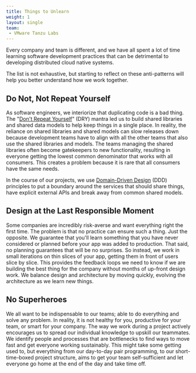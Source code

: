 ```yaml
---
title: Things to Unlearn
weight: 1
layout: single
team:
 - VMware Tanzu Labs
---
```


Every company and team is different, and we have all spent a lot of time learning software development practices that can be detrimental to developing distributed cloud native systems. 

The list is not exhaustive, but starting to reflect on these anti-patterns will help you better understand how we work together.

## Do Not, Not Repeat Yourself

As software engineers, we interiorize that duplicating code is a bad thing. The "[Don't Repeat Yourself](https://en.wikipedia.org/wiki/Don%27t_repeat_yourself)" (DRY) mantra led us to build shared libraries and shared data models to help keep things in a single place. In reality, the reliance on shared libraries and shared models can slow releases down because development teams have to align with all the other teams that also use the shared libraries and models. The teams managing the shared libraries often become gatekeepers to new functionality, resulting in everyone getting the lowest common denominator that works with all consumers. This creates a problem because it is rare that all consumers have the same needs.

In the course of our projects, we use [Domain-Driven Design](https://en.wikipedia.org/wiki/Domain-driven_design) (DDD) principles to put a boundary around the services that should share things, have explicit external APIs and break away from common shared models.

## Design at the Last Responsible Moment

Some companies are incredibly risk-averse and want everything right the first time. The problem is that no practice can ensure such a thing. Just the opposite. We guarantee that you'll learn something that you have never considered or planned before your app was added to production.
That said, no planning guarantees that will be no surprises. So instead, we work in small iterations on thin slices of your app, getting them in front of users slice by slice. This provides the feedback loops we need to know if we are building the best thing for the company without months of up-front design work. We balance design and architecture by moving quickly, evolving the architecture as we learn new things.

## No Superheroes

We all want to be indispensable to our teams; able to do everything and solve any problem. In reality, it is not healthy for you, productive for your team, or smart for your company.
The way we work during a project actively encourages us to spread our individual knowledge to upskill our teammates. We identify people and processes that are bottlenecks to find ways to move fast and get everyone working sustainably. This might take some getting used to, but everything from our day-to-day pair programming, to our short-time-boxed project structure, aims to get your team self-sufficient and let everyone go home at the end of the day and take time off.
